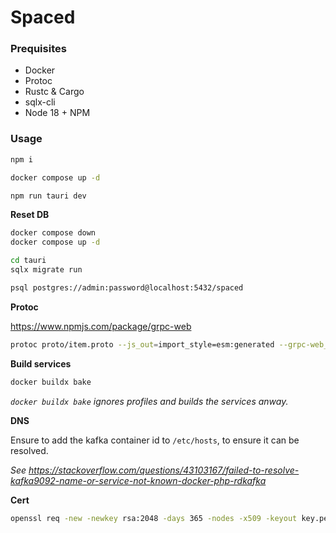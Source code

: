 # Spaced

### Prequisites

- Docker
- Protoc
- Rustc & Cargo
- sqlx-cli
- Node 18 + NPM

### Usage

```sh
npm i
```

```sh
docker compose up -d
```

```sh
npm run tauri dev
```

**Reset DB**

```sh
docker compose down
docker compose up -d
```

```sh
cd tauri
sqlx migrate run
```

```sh
psql postgres://admin:password@localhost:5432/spaced
```

**Protoc**

https://www.npmjs.com/package/grpc-web

```sh
protoc proto/item.proto --js_out=import_style=esm:generated --grpc-web_out=import_style=esm,mode=grpcwebtext:generated
```

**Build services**

```sh
docker buildx bake
```

_`docker buildx bake` ignores profiles and builds the services anway._

**DNS**

Ensure to add the kafka container id to `/etc/hosts`, to ensure it can be resolved.

_See <https://stackoverflow.com/questions/43103167/failed-to-resolve-kafka9092-name-or-service-not-known-docker-php-rdkafka>_

**Cert**

```sh
openssl req -new -newkey rsa:2048 -days 365 -nodes -x509 -keyout key.pem -out cert.pem
```
